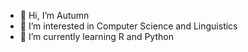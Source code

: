 - 👋 Hi, I’m Autumn
- 👀 I’m interested in Computer Science and Linguistics
- 🌱 I’m currently learning R and Python
